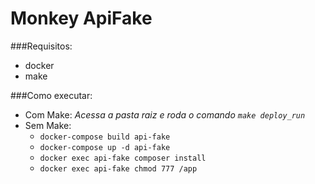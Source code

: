 # **Monkey ApiFake**

###Requisitos: 
- docker
- make

###Como executar: 

- Com Make: _Acessa a pasta raiz e roda o comando `make deploy_run`_
- Sem Make: 
  - `docker-compose build api-fake`
  - `docker-compose up -d api-fake`
  - `docker exec api-fake composer install`
  - `docker exec api-fake chmod 777 /app`
